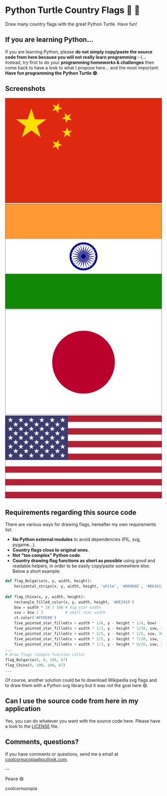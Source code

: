 # Python Turtle Country Flags :snake: :turtle:
Draw many country flags with the great Python Turtle.
Have fun!

## If you are learning Python...
If you are learning Python, please **do not simply copy/paste the source code from here because you will not really learn programming** :-(... Instead, try first to do your **programming homeworks & challenges** then come back to have a look to what I propose here... and the most important: **Have fun programming the Python Turtle :smile:**.

## Screenshots
![China flag](screenshots/flag_China.png?raw=true "flag_China")
![India flag](screenshots/flag_India.png?raw=true "flag_India")
![Japan flag](screenshots/flag_Japan.png?raw=true "flag_Japan")
![United State flag](screenshots/flag_United_States.png?raw=true "flag_United_States")

## Requirements regarding this source code
There are various ways for drawing flags, hereafter my own requirements list:
* **No Python external modules** to avoid dependencies (PIL, svg, pygame...).
* **Country flags close to original ones**.
* **Not "too complex" Python code**.
* **Country drawing flag functions as short as possible** using good and readable helpers, in order to be easily copy/paste somewhere else. Below a short example:
```Python
def flag_Bulgaria(x, y, width, height):
    horizontal_strips(x, y, width, height, 'white', '#00966E', '#D62612')

def flag_China(x, y, width, height):
    rectangle_filled_color(x, y, width, height, '#DE2910')
    bsw = width * 19 / 100 # big star width
    ssw = bsw / 3          # small star width
    ct.color('#FFDE00')
    five_pointed_star_filled(x + width * 1/6, y - height * 1/4, bsw)
    five_pointed_star_filled(x + width * 1/3, y - height * 1/10, ssw, 360-23)
    five_pointed_star_filled(x + width * 2/5, y - height * 1/5, ssw, 360-46)
    five_pointed_star_filled(x + width * 2/5, y - height * 7/20, ssw, 360-70)
    five_pointed_star_filled(x + width * 1/3, y - height * 9/20, ssw, 360-21)
...
# Draw flags (simple function calls)
flag_Bulgaria(0, 0, 100, 67)
flag_China(0, 100, 100, 67)
...
```

Of course, another solution could be to download Wikipedia svg flags and to draw them with a Python svg library but it was not the goal here :smile:.

## Can I use the source code from here in my application
Yes, you can do whatever you want with the source code here. Please have a look to the [LICENSE](LICENSE) file.

## Comments, questions?
If you have comments or questions, send me a email at coolcornucopia@outlook.com.

--

Peace :smile:

coolcornucopia
